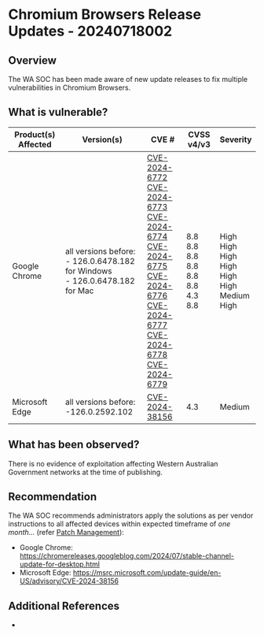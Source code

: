 # Chromium Browsers Release Updates - 20240718002

## Overview

The WA SOC has been made aware of new update releases to fix multiple vulnerabilities in Chromium Browsers.

## What is vulnerable?

| **Product(s) Affected** | **Version(s)**                                                                         | **CVE #**                                                                                                                                                                                                                                                                                                                                                                                                                                                                                                                                                                 | **CVSS v4/v3**                                                            | **Severity**                                                                              |
| ----------------------- | -------------------------------------------------------------------------------------- | ------------------------------------------------------------------------------------------------------------------------------------------------------------------------------------------------------------------------------------------------------------------------------------------------------------------------------------------------------------------------------------------------------------------------------------------------------------------------------------------------------------------------------------------------------------------------- | ------------------------------------------------------------------------- | ----------------------------------------------------------------------------------------- |
| Google Chrome           | all versions before: </br> - 126.0.6478.182 for Windows </br> - 126.0.6478.182 for Mac | [CVE-2024-6772](https://nvd.nist.gov/vuln/detail/CVE-2024-6772) </br> [CVE-2024-6773](https://nvd.nist.gov/vuln/detail/CVE-2024-6773) </br> [CVE-2024-6774](https://nvd.nist.gov/vuln/detail/CVE-2024-6774) </br> [CVE-2024-6775](https://nvd.nist.gov/vuln/detail/CVE-2024-6775) </br> [CVE-2024-6776](https://nvd.nist.gov/vuln/detail/CVE-2024-6776) </br> [CVE-2024-6777](https://nvd.nist.gov/vuln/detail/CVE-2024-6777) </br> [CVE-2024-6778](https://nvd.nist.gov/vuln/detail/CVE-2024-6778) </br> [CVE-2024-6779](https://nvd.nist.gov/vuln/detail/CVE-2024-6779) | 8.8 </br> 8.8 </br>8.8 </br>8.8 </br>8.8 </br>8.8 </br>4.3 </br>8.8 </br> | High </br> High </br> High </br> High </br> High </br> High </br> Medium </br> High </br> |
| Microsoft Edge          | all versions before:</br> -126.0.2592.102                                              | [CVE-2024-38156](https://nvd.nist.gov/vuln/detail/CVE-2024-38156)                                                                                                                                                                                                                                                                                                                                                                                                                                                                                                         | 4.3                                                                       | Medium                                                                                    |

## What has been observed?

There is no evidence of exploitation affecting Western Australian Government networks at the time of publishing.

## Recommendation

The WA SOC recommends administrators apply the solutions as per vendor instructions to all affected devices within expected timeframe of *one month...* (refer [Patch Management](../guidelines/patch-management.md)):

- Google Chrome: <https://chromereleases.googleblog.com/2024/07/stable-channel-update-for-desktop.html>
- Microsoft Edge: <https://msrc.microsoft.com/update-guide/en-US/advisory/CVE-2024-38156>

## Additional References

-
